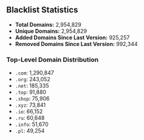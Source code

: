 ## Blacklist Statistics

- **Total Domains:** 2,954,829
- **Unique Domains:** 2,954,829
- **Added Domains Since Last Version:** 925,257
- **Removed Domains Since Last Version:** 992,344

### Top-Level Domain Distribution

-  `.com`: 1,290,847
-  `.org`: 243,052
-  `.net`: 185,335
-  `.top`: 91,880
-  `.shop`: 75,906
-  `.xyz`: 73,841
-  `.io`: 66,152
-  `.ru`: 60,648
-  `.info`: 51,670
-  `.pl`: 49,254
